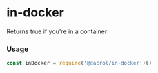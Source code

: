 # in-docker

Returns true if you're in a container

### Usage

```js
const inDocker = require('@dacrol/in-docker')()
```
